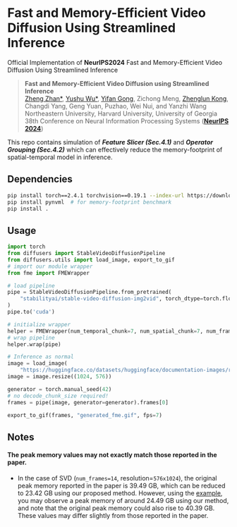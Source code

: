 # Fast and Memory-Efficient Video Diffusion Using Streamlined Inference

Official Implementation of **NeurIPS2024** Fast and Memory-Efficient Video Diffusion Using Streamlined Inference

> **Fast and Memory-Efficient Video Diffusion using Streamlined Inference**   
> [Zheng Zhan*](https://zhanzheng8585.github.io), [Yushu Wu*](https://scholar.google.com/citations?user=3hEDsFYAAAAJ&hl=en), [Yifan Gong](https://yifanfanfanfan.github.io/),
> Zichong Meng, [Zhenglun Kong](https://zlkong.github.io/homepage/), Changdi Yang, Geng Yuan, Puzhao, Wei Nui, and
> Yanzhi
> Wang  
> Northeastern University, Harvard University, University of Georgia  
> 38th Conference on Neural Information Processing Systems ([**NeurIPS 2024**](https://neurips.cc/Conferences/2024/))



This repo contains simulation of **_Feature Slicer (Sec.4.1)_** and **_Operator Grouping (Sec.4.2)_** which can
effectively reduce the memory-footprint of spatial-temporal model in inference.

## Dependencies

```bash
pip install torch==2.4.1 torchvision==0.19.1 --index-url https://download.pytorch.org/whl/cu121
pip install pynvml  # for memory-footprint benchmark
pip install .
```

## Usage

```python
import torch
from diffusers import StableVideoDiffusionPipeline
from diffusers.utils import load_image, export_to_gif
# import our module wrapper
from fme import FMEWrapper

# load pipeline
pipe = StableVideoDiffusionPipeline.from_pretrained(
    "stabilityai/stable-video-diffusion-img2vid", torch_dtype=torch.float16, variant="fp16"
)
pipe.to('cuda')

# initialize wrapper
helper = FMEWrapper(num_temporal_chunk=7, num_spatial_chunk=7, num_frames=pipe.unet.config.num_frames)
# wrap pipeline
helper.wrap(pipe)

# Inference as normal
image = load_image(
    "https://huggingface.co/datasets/huggingface/documentation-images/resolve/main/diffusers/svd/rocket.png")
image = image.resize((1024, 576))

generator = torch.manual_seed(42)
# no decode_chunk_size required!
frames = pipe(image, generator=generator).frames[0]

export_to_gif(frames, "generated_fme.gif", fps=7)
```

## Notes

#### The peak memory values may not exactly match those reported in the paper.

- In the case of SVD (`num_frames=14`, resolution=`576x1024`), the original peak memory reported in the paper is 39.49
  GB, which can be reduced to 23.42 GB using our proposed method.
  However, using the [example](scripts/fme_stable_video_diffusion.py), you may observe a peak memory of around 24.49 GB
  using our method, and note that the original peak memory could also rise to 40.39 GB.
  These values may differ slightly from those reported in the paper.
